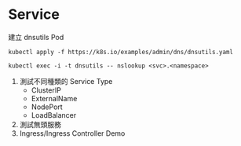 # Service

建立 dnsutils Pod

```
kubectl apply -f https://k8s.io/examples/admin/dns/dnsutils.yaml

kubectl exec -i -t dnsutils -- nslookup <svc>.<namespace>
```

1. 測試不同種類的 Service Type
    * ClusterIP
    * ExternalName
    * NodePort
    * LoadBalancer
2. 測試無頭服務
3. Ingress/Ingress Controller Demo
